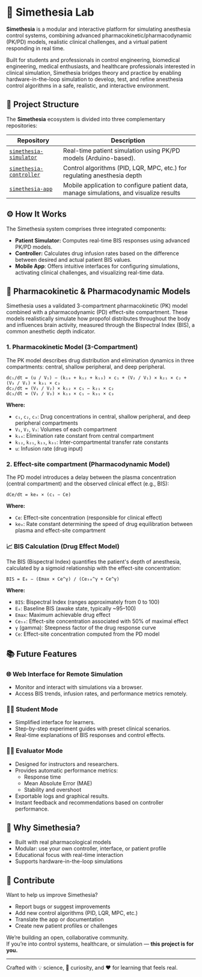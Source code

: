 # 🧠 Simethesia Lab

**Simethesia** is a modular and interactive platform for simulating anesthesia control systems, combining advanced pharmacokinetic/pharmacodynamic (PK/PD) models, realistic clinical challenges, and a virtual patient responding in real time.

Built for students and professionals in control engineering, biomedical engineering, medical enthusiasts, and healthcare professionals interested in clinical simulation, Simethesia bridges theory and practice by enabling hardware-in-the-loop simulation to develop, test, and refine anesthesia control algorithms in a safe, realistic, and interactive environment.

## 🔗 Project Structure

The **Simethesia** ecosystem is divided into three complementary repositories:

| Repository | Description |
|------------|-------------|
| [`simethesia-simulator`](https://github.com/victorbezerra-dev/simethesia-simulator) | Real-time patient simulation using PK/PD models (Arduino-based). |
| [`simethesia-controller`](https://github.com/victorbezerra-dev/simethesia-controller-pi) | Control algorithms (PID, LQR, MPC, etc.) for regulating anesthesia depth |
| [`simethesia-app`](https://github.com/victorbezerra-dev/simethesia-app) | Mobile application to configure patient data, manage simulations, and visualize results |

## ⚙️ How It Works

The Simethesia system comprises three integrated components:

- **Patient Simulator:** Computes real-time BIS responses using advanced PK/PD models.
- **Controller:** Calculates drug infusion rates based on the difference between desired and actual patient BIS values.
- **Mobile App**: Offers intuitive interfaces for configuring simulations, activating clinical challenges, and visualizing real-time data.


## 🧪 Pharmacokinetic & Pharmacodynamic Models

Simethesia uses a validated 3-compartment pharmacokinetic (PK) model combined with a pharmacodynamic (PD) effect-site compartment. These models realistically simulate how propofol distributes throughout the body and influences brain activity, measured through the Bispectral Index (BIS), a common anesthetic depth indicator.

### 1. Pharmacokinetic Model (3-Compartment)

The PK model describes drug distribution and elimination dynamics in three compartments: central, shallow peripheral, and deep peripheral.

```text
dc₁/dt = (u / V₁) − (k₁₀ + k₁₂ + k₁₃) × c₁ + (V₂ / V₁) × k₂₁ × c₂ + (V₃ / V₁) × k₃₁ × c₃  
dc₂/dt = (V₁ / V₂) × k₁₂ × c₁ − k₂₁ × c₂  
dc₃/dt = (V₁ / V₃) × k₁₃ × c₁ − k₃₁ × c₃
```
**Where:**

- `c₁`, `c₂`, `c₃`: Drug concentrations in central, shallow peripheral, and deep peripheral compartments  
- `V₁`, `V₂`, `V₃`: Volumes of each compartment  
- `k₁₀`: Elimination rate constant from central compartment  
- `k₁₂`, `k₂₁`, `k₁₃`, `k₃₁`: Inter-compartmental transfer rate constants  
- `u`: Infusion rate (drug input)

### 2. Effect-site compartment (Pharmacodynamic Model)

The PD model introduces a delay between the plasma concentration (central compartment) and the observed clinical effect (e.g., BIS):

```text
dCe/dt = ke₀ × (c₁ − Ce)
```
**Where:**

- `Ce`: Effect-site concentration (responsible for clinical effect)  
- `ke₀`: Rate constant determining the speed of drug equilibration between plasma and effect-site compartment

### 📈 BIS Calculation (Drug Effect Model)

The BIS (Bispectral Index) quantifies the patient's depth of anesthesia, calculated by a sigmoid relationship with the effect-site concentration:

```text
BIS = E₀ − (Emax × Ce^γ) / (Ce₅₀^γ + Ce^γ)
```

**Where:**

- `BIS`: Bispectral Index (ranges approximately from 0 to 100)  
- `E₀`: Baseline BIS (awake state, typically ~95–100)  
- `Emax`: Maximum achievable drug effect  
- `Ce₅₀`: Effect-site concentration associated with 50% of maximal effect  
- `γ` (gamma): Steepness factor of the drug response curve  
- `Ce`: Effect-site concentration computed from the PD model

## 📚 Future Features

### 🌐 Web Interface for Remote Simulation
- Monitor and interact with simulations via a browser.
- Access BIS trends, infusion rates, and performance metrics remotely.

### 👨‍🎓 Student Mode
- Simplified interface for learners.
- Step-by-step experiment guides with preset clinical scenarios.
- Real-time explanations of BIS responses and control effects.

### 👩‍🏫 Evaluator Mode
- Designed for instructors and researchers.
- Provides automatic performance metrics:
  - Response time
  - Mean Absolute Error (MAE)
  - Stability and overshoot
- Exportable logs and graphical results.
- Instant feedback and recommendations based on controller performance.

## 🧠 Why Simethesia?

- Built with real pharmacological models  
- Modular: use your own controller, interface, or patient profile  
- Educational focus with real-time interaction  
- Supports hardware-in-the-loop simulations  

## 🤝 Contribute

Want to help us improve Simethesia?

- Report bugs or suggest improvements  
- Add new control algorithms (PID, LQR, MPC, etc.)  
- Translate the app or documentation  
- Create new patient profiles or challenges  

We’re building an open, collaborative community.  
If you’re into control systems, healthcare, or simulation — **this project is for you.**

---

Crafted with 💡 science, 💉 curiosity, and ❤️ for learning that feels real.




